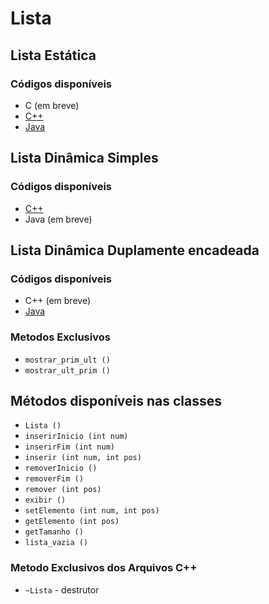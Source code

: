 # Lista

## Lista Estática

### Códigos disponíveis
- C (em breve)
- [C++](./estatica/Lista.cpp)
- [Java](./estatica/Lista.java)

## Lista Dinâmica Simples

### Códigos disponíveis
- [C++](./dinamica/ListaSimples.cpp)
- Java (em breve)

## Lista Dinâmica Duplamente encadeada

### Códigos disponíveis

- C++ (em breve)
- [Java](./dinamica/listaDuplaJava)

### Metodos Exclusivos

- `mostrar_prim_ult ()`
- `mostrar_ult_prim ()`

## Métodos disponíveis nas classes

- `Lista () `
- `inserirInicio (int num)`
- `inserirFim (int num)`
- `inserir (int num, int pos)`
- `removerInicio ()`
- `removerFim ()`
- `remover (int pos)`
- `exibir ()`
- `setElemento (int num, int pos)`
- `getElemento (int pos)`
- `getTamanho ()`
- `lista_vazia ()`

### Metodo Exclusivos dos Arquivos C++
- `~Lista` - destrutor